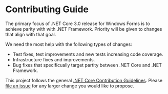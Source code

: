 # Contributing Guide

The primary focus of .NET Core 3.0 release for Windows Forms is to achieve parity with with .NET Framework. Priority will be given to changes that align with that goal.

We need the most help with the following types of changes:
* Test fixes, test improvements and new tests increasing code coverage.
* Infrastructure fixes and improvements.
* Bug fixes that specificually target partity between .NET Core and .NET Framework.

This project follows the general [.NET Core Contribution Guidelines](https://github.com/dotnet/coreclr/blob/master/Documentation/project-docs/contributing.md). Please [file an issue](https://github.com/dotnet/winforms/issues) for any larger change you would like to propose.

